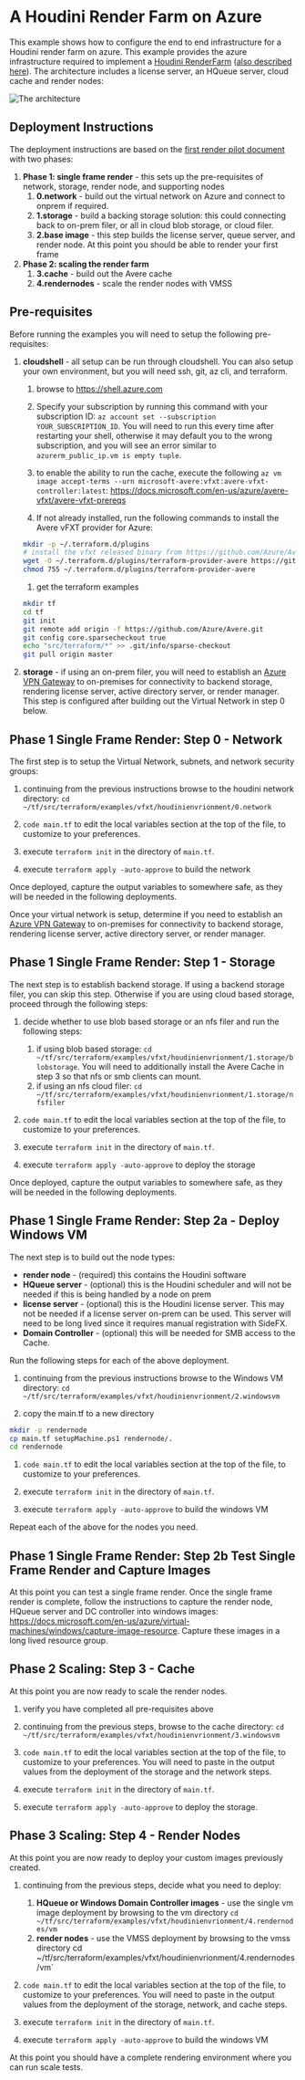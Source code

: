 # A Houdini Render Farm on Azure

This example shows how to configure the end to end infrastructure for a Houdini render farm on azure.  This example provides the azure infrastructure required to implement a [Houdini RenderFarm](https://www.sidefx.com/faq/question/indie-renderfarm-setup/) ([also described here](http://www.sidefx.com/docs/houdini/render/cloudfarm.html#rendering-on-cloud)).  The architecture includes a license server, an HQueue server, cloud cache and render nodes:

![The architecture](../../../../docs/images/terraform/houdini.png)

## Deployment Instructions

The deployment instructions are based on the [first render pilot document](https://aka.ms/first-render-pilot) with two phases:
1. **Phase 1: single frame render** - this sets up the pre-requisites of network, storage, render node, and supporting nodes
    1. **0.network** - build out the virtual network on Azure and connect to onprem if required.
    1. **1.storage** - build a backing storage solution: this could connecting back to on-prem filer, or all in cloud blob storage, or cloud filer.
    1. **2.base image** - this step builds the license server, queue server, and render node.  At this point you should be able to render your first frame
1. **Phase 2: scaling the render farm**
    1. **3.cache** - build out the Avere cache
    1. **4.rendernodes** - scale the render nodes with VMSS

## Pre-requisites

Before running the examples you will need to setup the following pre-requisites:

1. **cloudshell** - all setup can be run through cloudshell.  You can also setup your own environment, but you will need ssh, git, az cli, and terraform.
    1. browse to https://shell.azure.com

    1. Specify your subscription by running this command with your subscription ID:  ```az account set --subscription YOUR_SUBSCRIPTION_ID```.  You will need to run this every time after restarting your shell, otherwise it may default you to the wrong subscription, and you will see an error similar to `azurerm_public_ip.vm is empty tuple`.

    1. to enable the ability to run the cache, execute the following `az vm image accept-terms --urn microsoft-avere:vfxt:avere-vfxt-controller:latest`: https://docs.microsoft.com/en-us/azure/avere-vfxt/avere-vfxt-prereqs

    1. If not already installed, run the following commands to install the Avere vFXT provider for Azure:
    ```bash
    mkdir -p ~/.terraform.d/plugins
    # install the vfxt released binary from https://github.com/Azure/Avere
    wget -O ~/.terraform.d/plugins/terraform-provider-avere https://github.com/Azure/Avere/releases/download/tfprovider_v0.9.2/terraform-provider-avere
    chmod 755 ~/.terraform.d/plugins/terraform-provider-avere
    ```

    1. get the terraform examples
    ```bash
    mkdir tf
    cd tf
    git init
    git remote add origin -f https://github.com/Azure/Avere.git
    git config core.sparsecheckout true
    echo "src/terraform/*" >> .git/info/sparse-checkout
    git pull origin master
    ```

1. **storage** - if using an on-prem filer, you will need to establish an [Azure VPN Gateway](https://azure.microsoft.com/en-us/services/vpn-gateway/) to on-premises for connectivity to backend storage, rendering license server, active directory server, or render manager.  This step is configured after building out the Virtual Network in step 0 below.

## Phase 1 Single Frame Render: Step 0 - Network

The first step is to setup the Virtual Network, subnets, and network security groups:

1. continuing from the previous instructions browse to the houdini network directory: `cd ~/tf/src/terraform/examples/vfxt/houdinienvrionment/0.network`

1. `code main.tf` to edit the local variables section at the top of the file, to customize to your preferences.

1. execute `terraform init` in the directory of `main.tf`.

1. execute `terraform apply -auto-approve` to build the network

Once deployed, capture the output variables to somewhere safe, as they will be needed in the following deployments.

Once your virtual network is setup, determine if you need to establish an [Azure VPN Gateway](https://azure.microsoft.com/en-us/services/vpn-gateway/) to on-premises for connectivity to backend storage, rendering license server, active directory server, or render manager.

## Phase 1 Single Frame Render: Step 1 - Storage

The next step is to establish backend storage.  If using a backend storage filer, you can skip this step.  Otherwise if you are using cloud based storage, proceed through the following steps:

1. decide whether to use blob based storage or an nfs filer and run the following steps:
    1. if using blob based storage: `cd ~/tf/src/terraform/examples/vfxt/houdinienvrionment/1.storage/blobstorage`.  You will need to additionally install the Avere Cache in step 3 so that nfs or smb clients can mount.
    1. if using an nfs cloud filer: `cd ~/tf/src/terraform/examples/vfxt/houdinienvrionment/1.storage/nfsfiler`

1. `code main.tf` to edit the local variables section at the top of the file, to customize to your preferences.

1. execute `terraform init` in the directory of `main.tf`.

1. execute `terraform apply -auto-approve` to deploy the storage

Once deployed, capture the output variables to somewhere safe, as they will be needed in the following deployments.

## Phase 1 Single Frame Render: Step 2a - Deploy Windows VM

The next step is to build out the node types:
* **render node** - (required) this contains the Houdini software
* **HQueue server** - (optional) this is the Houdini scheduler and will not be needed if this is being handled by a node on prem
* **license server** - (optional) this is the Houdini license server.  This may not be needed if a license server on-prem can be used.  This server will need to be long lived since it requires manual registration with SideFX.
* **Domain Controller** - (optional) this will be needed for SMB access to the Cache.

Run the following steps for each of the above deployment.

1. continuing from the previous instructions browse to the Windows VM directory: `cd ~/tf/src/terraform/examples/vfxt/houdinienvrionment/2.windowsvm`

1. copy the main.tf to a new directory

```bash
mkdir -p rendernode
cp main.tf setupMachine.ps1 rendernode/.
cd rendernode
```

1. `code main.tf` to edit the local variables section at the top of the file, to customize to your preferences.

1. execute `terraform init` in the directory of `main.tf`.

1. execute `terraform apply -auto-approve` to build the windows VM

Repeat each of the above for the nodes you need.

## Phase 1 Single Frame Render: Step 2b Test Single Frame Render and Capture Images

At this point you can test a single frame render.  Once the single frame render is complete, follow the instructions to capture the render node, HQueue server and DC controller into windows images: https://docs.microsoft.com/en-us/azure/virtual-machines/windows/capture-image-resource.  Capture these images in a long lived resource group.

## Phase 2 Scaling: Step 3 - Cache

At this point you are now ready to scale the render nodes.

1. verify you have completed all pre-requisites above

1. continuing from the previous steps, browse to the cache directory: `cd ~/tf/src/terraform/examples/vfxt/houdinienvrionment/3.windowsvm`

1. `code main.tf` to edit the local variables section at the top of the file, to customize to your preferences.  You will need to paste in the output values from the deployment of the storage and the network steps.

1. execute `terraform init` in the directory of `main.tf`.

1. execute `terraform apply -auto-approve` to deploy the storage.

## Phase 3 Scaling: Step 4 - Render Nodes

At this point you are now ready to deploy your custom images previously created.

1. continuing from the previous steps, decide what you need to deploy:
    1. **HQueue or Windows Domain Controller images** - use the single vm image deployment by browsing to the vm directory `cd ~/tf/src/terraform/examples/vfxt/houdinienvrionment/4.rendernodes/vm`
    1. **render nodes** - use the VMSS deployment by browsing to the vmss directory cd ~/tf/src/terraform/examples/vfxt/houdinienvrionment/4.rendernodes/vm`

1. `code main.tf` to edit the local variables section at the top of the file, to customize to your preferences.  You will need to paste in the output values from the deployment of the storage, network, and cache steps.

1. execute `terraform init` in the directory of `main.tf`.

1. execute `terraform apply -auto-approve` to build the windows VM

At this point you should have a complete rendering environment where you can run scale tests.